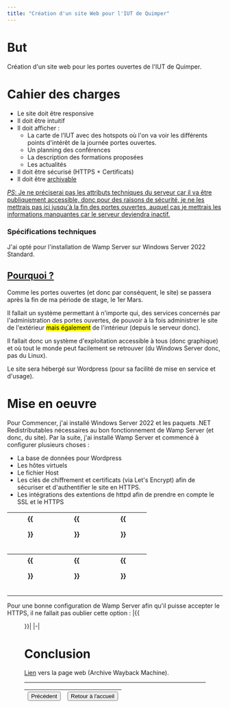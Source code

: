 ```yaml
---
title: "Création d'un site Web pour l'IUT de Quimper"
---
```

# But
Création d'un site web pour les portes ouvertes de l'IUT de Quimper.
# Cahier des charges
* Le site doit être responsive
* Il doit être intuitif
* Il doit afficher :
    * La carte de l'IUT avec des hotspots où l'on va voir les différents points d'intérêt de la journée portes ouvertes.
    * Un planning des conférences
    * La description des formations proposées
    * Les actualités
* Il doit être sécurisé (HTTPS + Certificats)
* Il doit être <u>archivable</u>

<u>*PS*: Je ne préciserai pas les attributs techniques du serveur car il va être publiquement accessible, donc pour des raisons de sécurité, je ne les mettrais pas ici jusqu'à la fin des portes ouvertes, auquel cas je mettrais les informations manquantes car le serveur deviendra inactif.</u>
### Spécifications techniques
J'ai opté pour l'installation de Wamp Server sur Windows Server 2022 Standard.

## <u>Pourquoi ?</u>

Comme les portes ouvertes (et donc par conséquent, le site) se passera après la fin de ma période de stage, le 1er Mars. 

Il fallait un système permettant à n'importe qui, des services concernés par l'administration des portes ouvertes, de pouvoir à la fois administrer le site de l'extérieur <mark>mais également</mark> de l'intérieur (depuis le serveur donc).

Il fallait donc un système d'exploitation accessible à tous (donc graphique) et où tout le monde peut facilement se retrouver (du Windows Server donc, pas du Linux).

Le site sera hébergé sur Wordpress (pour sa facilité de mise en service et d'usage).
# Mise en oeuvre
Pour Commencer, j'ai installé Windows Server 2022 et les paquets .NET Redistributables nécessaires au bon fonctionnement de Wamp Server (et donc, du site).
Par la suite, j'ai installé Wamp Server et commencé à configurer plusieurs choses :
- La base de données pour Wordpress
- Les hôtes virtuels
- Le fichier Host
- Les clés de chiffrement et certificats (via Let's Encrypt) afin de sécuriser et d'authentifier le site en HTTPS.
- Les intégrations des extentions de httpd afin de prendre en compte le SSL et le HTTPS

|{{<figure src="https://vhascoet-pro.github.io/portfolio-bts.github.io/pics/RDS2/JPO/cap_bdd.png" alt="Base de donnée de wordpress intégrée via PhPmyAdmin" position="center" style="border-radius: 8px;" caption="La Base de Données *wordpress* intégrée via phpmyadmin" captionPosition="right" captionStyle="color: black;" >}}|{{<figure src="https://vhascoet-pro.github.io/portfolio-bts.github.io/pics/RDS2/JPO/cap_vhosts.png" alt="Configuration des hôtes virtuels" position="center" style="border-radius: 8px;" caption="Configuration des hôtes virtuels" captionPosition="right" captionStyle="color: black;" >}}|{{<figure src="https://vhascoet-pro.github.io/portfolio-bts.github.io/pics/RDS2/JPO/cap_hosts.png" alt="Description du fichier Hosts" position="center" style="border-radius: 8px;" caption="Le fichier Hosts modifié (avec censure *temporaire* de l'adresse IP)" captionPosition="right" captionStyle="color: black;" >}}|
|-|-|-|

|{{<figure src="https://vhascoet-pro.github.io/portfolio-bts.github.io/pics/RDS2/JPO/cap_SSL.png" alt="Description des hôtes virtuels pour le SSL" position="center" style="border-radius: 8px;" caption="Description des hôtes virtuels pour le SSL et le HTTPS" captionPosition="right" captionStyle="color: black;" >}}|{{<figure src="https://vhascoet-pro.github.io/portfolio-bts.github.io/pics/RDS2/JPO/cap_pemfiles.png" alt="Fichiers PEM pour le chiffrement du site" position="center" style="border-radius: 8px;" caption="Les fichiers **PEM** pour la clé et le certificat du site" captionPosition="right" captionStyle="color: black;" >}}|{{<figure src="https://vhascoet-pro.github.io/portfolio-bts.github.io/pics/RDS2/JPO/cap_encrypt.png" alt="Photo présentant le menu principal de l'application Let's Encrypt" position="center" style="border-radius: 8px;" caption="Capture d'écran du menu principal de l'application Let's Encrypt" captionPosition="right" captionStyle="color: black;" >}}|
|-|-|-|
***
Pour une bonne configuration de Wamp Server afin qu'il puisse accepter le HTTPS, il ne fallait pas oublier cette option :
|{{<figure src="https://vhascoet-pro.github.io/portfolio-bts.github.io/pics/RDS2/JPO/cap_wampHTTPS.png" alt="Capture représentant le sous menu de WAMPServer, il montre ces deux options : 1) Wampserver prêt pour supporter https. 2) Autoriser HTTPS pour localhost" position="center" style="border-radius: 8px;" caption="Les deux options nécessaires au bon fonctionnement de l'HTTPS" captionPosition="right" captionStyle="color: black;">}}|
|-|

# Conclusion
[Lien](https://web.archive.org/web/20250212105651/https://portesouvertes-iutq.univ-brest.fr/) vers la page web (Archive Wayback Machine).
***
|<button onclick="window.location.href='https://vhascoet-pro.github.io/portfolio-bts.github.io/rds2/rds2_3';">Précédent</button>|<button onclick="window.location.href='https://vhascoet-pro.github.io/portfolio-bts.github.io'">Retour à l'accueil</button>|
|-|-|